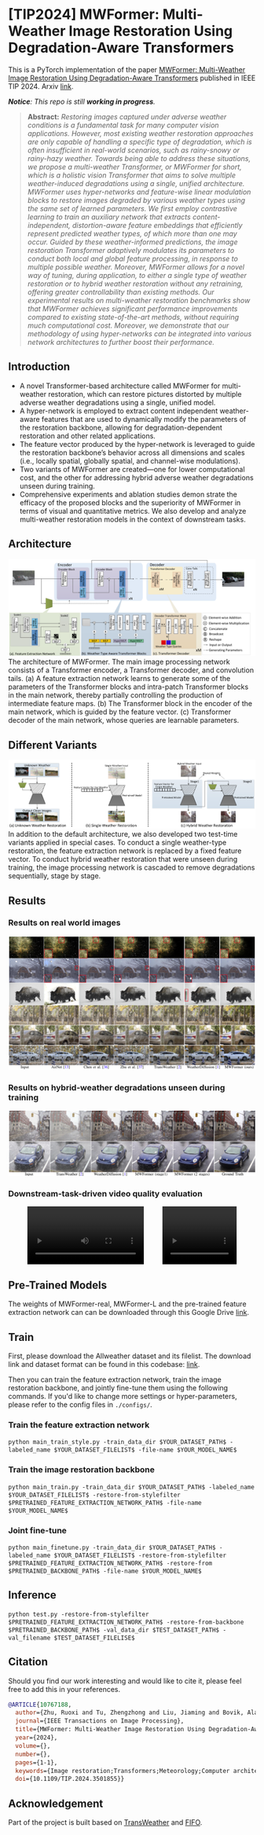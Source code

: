 # [TIP2024]  MWFormer: Multi-Weather Image Restoration Using Degradation-Aware Transformers 

This is a PyTorch implementation of the paper [MWFormer: Multi-Weather Image Restoration Using Degradation-Aware Transformers](https://ieeexplore.ieee.org/abstract/document/10767188) published in IEEE TIP 2024. Arxiv [link](https://arxiv.org/abs/2411.17226).

*__Notice__: This repo is still __working in progress__.*

> **Abstract:** *Restoring images captured under adverse weather conditions is a fundamental task for many computer vision applications. However, most existing weather restoration approaches are only capable of handling a specific type of degradation, which is often insufficient in real-world scenarios, such as rainy-snowy or rainy-hazy weather. Towards being able to address these situations, we propose a multi-weather Transformer, or MWFormer for short, which is a holistic vision Transformer that aims to solve multiple weather-induced degradations using a single, unified architecture. MWFormer uses hyper-networks and feature-wise linear modulation blocks to restore images degraded by various weather types using the same set of learned parameters. We first employ contrastive learning to train an auxiliary network that extracts content-independent, distortion-aware feature embeddings that efficiently represent predicted weather types, of which more than one may occur. Guided by these weather-informed predictions, the image restoration Transformer adaptively modulates its parameters to conduct both local and global feature processing, in response to multiple possible weather. Moreover, MWFormer allows for a novel way of tuning, during application, to either a single type of weather restoration or to hybrid weather restoration without any retraining, offering greater controllability than existing methods. Our experimental results on multi-weather restoration benchmarks show that MWFormer achieves significant performance improvements compared to existing state-of-the-art methods, without requiring much computational cost. Moreover, we demonstrate that our methodology of using hyper-networks can be integrated into various network architectures to further boost their performance.*

## Introduction
-  A novel Transformer-based architecture
 called MWFormer for multi-weather restoration, which can restore pictures distorted by multiple adverse weather degradations using a single, unified model.
- A hyper-network is employed to extract content independent weather-aware features that are used to dynamically modify the parameters of the restoration backbone, allowing for degradation-dependent restoration and other related applications.
- The feature vector produced by the hyper-network is leveraged to guide the restoration backbone’s behavior across all dimensions and scales (i.e., locally spatial, globally spatial, and channel-wise modulations).
- Two variants of MWFormer are created—one for lower computational cost, and the other for addressing hybrid adverse weather degradations unseen during training.
-  Comprehensive experiments and ablation studies demon strate the efficacy of the proposed blocks and the superiority of MWFormer in terms of visual and quantitative metrics. We also develop and analyze multi-weather restoration models in the context of downstream tasks.

 ## Architecture
 ![Fig](./figs/architecture.png)
The architecture of MWFormer. The main image processing network consists of a Transformer encoder, a Transformer decoder, and convolution tails. (a) A feature extraction network learns to generate some of the parameters of the Transformer blocks and intra-patch Transformer blocks in the main network, thereby partially controlling the production of intermediate feature maps. (b) The Transformer block in the encoder of the main network, which is guided by the feature vector. (c) Transformer decoder of the main network, whose queries are learnable parameters.

## Different Variants
 ![Fig](./figs/variants.png)
In addition to the default architecture, we also developed two test-time variants applied in special cases. To conduct a single weather-type restoration, the feature extraction network is replaced by a fixed feature vector. To conduct hybrid weather restoration that were unseen during training, the image processing network is cascaded to remove degradations sequentially, stage by stage.

## Results
### Results on real world images
  ![Fig](./figs/results.png)
### Results on hybrid-weather degradations unseen during training
  ![Fig](./figs/hybrid.png)
### Downstream-task-driven video quality evaluation
<div style="display: flex; justify-content: space-evenly; width: 100%;">
  <video controls style="height: auto; width: 47%;">
    <source src="figs/1204.mp4" type="video/mp4">
  </video>
  <video controls style="height: auto; width: 30%;">
    <source src="figs/rain-1204.mp4" type="video/mp4">
  </video>
</div>


## Pre-Trained Models
The weights of MWFormer-real, MWFormer-L and the pre-trained feature extraction network can can be downloaded through this Google Drive [link](https://drive.google.com/file/d/12tP7I1wm7sSI7ZlLBZz78tlrIV-JhsWP/view?usp=sharing).

## Train
First, please download the Allweather dataset and its filelist. The download link and dataset format can be found in this codebase: [link](https://github.com/jeya-maria-jose/TransWeather). 

Then you can train the feature extraction network, train the image restoration backbone, and jointly fine-tune them using the following commands. If you'd like to change more settings or hyper-parameters, please refer to the config files in `./configs/`.
### Train the feature extraction network
``` shell
python main_train_style.py -train_data_dir $YOUR_DATASET_PATH$ -labeled_name $YOUR_DATASET_FILELIST$ -file-name $YOUR_MODEL_NAME$
```
### Train the image restoration backbone
``` shell
python main_train.py -train_data_dir $YOUR_DATASET_PATH$ -labeled_name $YOUR_DATASET_FILELIST$ -restore-from-stylefilter $PRETRAINED_FEATURE_EXTRACTION_NETWORK_PATH$ -file-name $YOUR_MODEL_NAME$
```

### Joint fine-tune
```shell
python main_finetune.py -train_data_dir $YOUR_DATASET_PATH$ -labeled_name $YOUR_DATASET_FILELIST$ -restore-from-stylefilter $PRETRAINED_FEATURE_EXTRACTION_NETWORK_PATH$ -restore-from $PRETRAINED_BACKBONE_PATH$ -file-name $YOUR_MODEL_NAME$
```

## Inference
```shell
python test.py -restore-from-stylefilter $PRETRAINED_FEATURE_EXTRACTION_NETWORK_PATH$ -restore-from-backbone $PRETRAINED_BACKBONE_PATH$ -val_data_dir $TEST_DATASET_PATH$ -val_filename $TEST_DATASET_FILELISE$
```

## Citation
Should you find our work interesting and would like to cite it, please feel free to add this in your references. 
```bibtex
@ARTICLE{10767188,
  author={Zhu, Ruoxi and Tu, Zhengzhong and Liu, Jiaming and Bovik, Alan C. and Fan, Yibo},
  journal={IEEE Transactions on Image Processing}, 
  title={MWFormer: Multi-Weather Image Restoration Using Degradation-Aware Transformers}, 
  year={2024},
  volume={},
  number={},
  pages={1-1},
  keywords={Image restoration;Transformers;Meteorology;Computer architecture;Feature extraction;Degradation;Rain;Decoding;Computer vision;Computational modeling;image restoration;adverse weather;multi-task learning;low-level vision;transformer},
  doi={10.1109/TIP.2024.3501855}}
```

## Acknowledgement
Part of the project is built based on [TransWeather](https://github.com/jeya-maria-jose/TransWeather) and [FIFO](https://github.com/sohyun-l/fifo).
